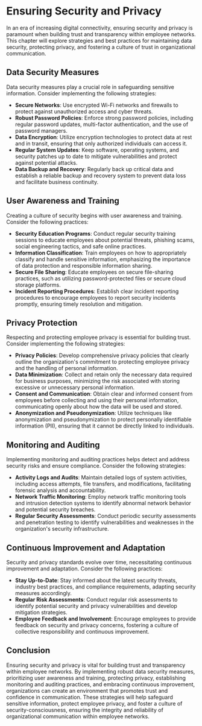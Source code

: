 Ensuring Security and Privacy
======================================

In an era of increasing digital connectivity, ensuring security and privacy is paramount when building trust and transparency within employee networks. This chapter will explore strategies and best practices for maintaining data security, protecting privacy, and fostering a culture of trust in organizational communication.

**Data Security Measures**
--------------------------

Data security measures play a crucial role in safeguarding sensitive information. Consider implementing the following strategies:

* **Secure Networks**: Use encrypted Wi-Fi networks and firewalls to protect against unauthorized access and cyber threats.
* **Robust Password Policies**: Enforce strong password policies, including regular password updates, multi-factor authentication, and the use of password managers.
* **Data Encryption**: Utilize encryption technologies to protect data at rest and in transit, ensuring that only authorized individuals can access it.
* **Regular System Updates**: Keep software, operating systems, and security patches up to date to mitigate vulnerabilities and protect against potential attacks.
* **Data Backup and Recovery**: Regularly back up critical data and establish a reliable backup and recovery system to prevent data loss and facilitate business continuity.

**User Awareness and Training**
-------------------------------

Creating a culture of security begins with user awareness and training. Consider the following practices:

* **Security Education Programs**: Conduct regular security training sessions to educate employees about potential threats, phishing scams, social engineering tactics, and safe online practices.
* **Information Classification**: Train employees on how to appropriately classify and handle sensitive information, emphasizing the importance of data protection and responsible information sharing.
* **Secure File Sharing**: Educate employees on secure file-sharing practices, such as utilizing password-protected files or secure cloud storage platforms.
* **Incident Reporting Procedures**: Establish clear incident reporting procedures to encourage employees to report security incidents promptly, ensuring timely resolution and mitigation.

**Privacy Protection**
----------------------

Respecting and protecting employee privacy is essential for building trust. Consider implementing the following strategies:

* **Privacy Policies**: Develop comprehensive privacy policies that clearly outline the organization's commitment to protecting employee privacy and the handling of personal information.
* **Data Minimization**: Collect and retain only the necessary data required for business purposes, minimizing the risk associated with storing excessive or unnecessary personal information.
* **Consent and Communication**: Obtain clear and informed consent from employees before collecting and using their personal information, communicating openly about how the data will be used and stored.
* **Anonymization and Pseudonymization**: Utilize techniques like anonymization and pseudonymization to protect personally identifiable information (PII), ensuring that it cannot be directly linked to individuals.

**Monitoring and Auditing**
---------------------------

Implementing monitoring and auditing practices helps detect and address security risks and ensure compliance. Consider the following strategies:

* **Activity Logs and Audits**: Maintain detailed logs of system activities, including access attempts, file transfers, and modifications, facilitating forensic analysis and accountability.
* **Network Traffic Monitoring**: Employ network traffic monitoring tools and intrusion detection systems to identify abnormal network behavior and potential security breaches.
* **Regular Security Assessments**: Conduct periodic security assessments and penetration testing to identify vulnerabilities and weaknesses in the organization's security infrastructure.

**Continuous Improvement and Adaptation**
-----------------------------------------

Security and privacy standards evolve over time, necessitating continuous improvement and adaptation. Consider the following practices:

* **Stay Up-to-Date**: Stay informed about the latest security threats, industry best practices, and compliance requirements, adapting security measures accordingly.
* **Regular Risk Assessments**: Conduct regular risk assessments to identify potential security and privacy vulnerabilities and develop mitigation strategies.
* **Employee Feedback and Involvement**: Encourage employees to provide feedback on security and privacy concerns, fostering a culture of collective responsibility and continuous improvement.

Conclusion
----------

Ensuring security and privacy is vital for building trust and transparency within employee networks. By implementing robust data security measures, prioritizing user awareness and training, protecting privacy, establishing monitoring and auditing practices, and embracing continuous improvement, organizations can create an environment that promotes trust and confidence in communication. These strategies will help safeguard sensitive information, protect employee privacy, and foster a culture of security-consciousness, ensuring the integrity and reliability of organizational communication within employee networks.
